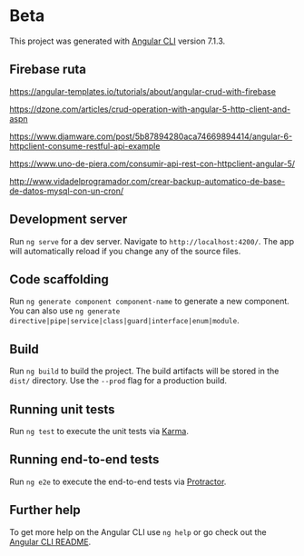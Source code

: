 # Beta

This project was generated with [Angular CLI](https://github.com/angular/angular-cli) version 7.1.3.

## Firebase ruta

https://angular-templates.io/tutorials/about/angular-crud-with-firebase

https://dzone.com/articles/crud-operation-with-angular-5-http-client-and-aspn

https://www.djamware.com/post/5b87894280aca74669894414/angular-6-httpclient-consume-restful-api-example

https://www.uno-de-piera.com/consumir-api-rest-con-httpclient-angular-5/

http://www.vidadelprogramador.com/crear-backup-automatico-de-base-de-datos-mysql-con-un-cron/

## Development server

Run `ng serve` for a dev server. Navigate to `http://localhost:4200/`. The app will automatically reload if you change any of the source files.

## Code scaffolding

Run `ng generate component component-name` to generate a new component. You can also use `ng generate directive|pipe|service|class|guard|interface|enum|module`.

## Build

Run `ng build` to build the project. The build artifacts will be stored in the `dist/` directory. Use the `--prod` flag for a production build.

## Running unit tests

Run `ng test` to execute the unit tests via [Karma](https://karma-runner.github.io).

## Running end-to-end tests

Run `ng e2e` to execute the end-to-end tests via [Protractor](http://www.protractortest.org/).

## Further help

To get more help on the Angular CLI use `ng help` or go check out the [Angular CLI README](https://github.com/angular/angular-cli/blob/master/README.md).
